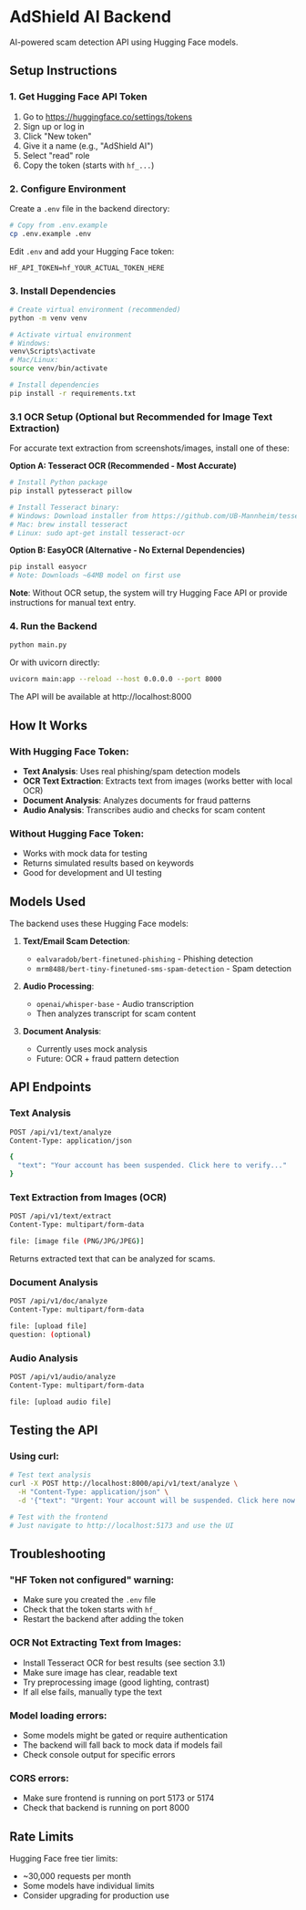 # AdShield AI Backend

AI-powered scam detection API using Hugging Face models.

## Setup Instructions

### 1. Get Hugging Face API Token

1. Go to https://huggingface.co/settings/tokens
2. Sign up or log in
3. Click "New token"
4. Give it a name (e.g., "AdShield AI")
5. Select "read" role
6. Copy the token (starts with `hf_...`)

### 2. Configure Environment

Create a `.env` file in the backend directory:

```bash
# Copy from .env.example
cp .env.example .env
```

Edit `.env` and add your Hugging Face token:
```
HF_API_TOKEN=hf_YOUR_ACTUAL_TOKEN_HERE
```

### 3. Install Dependencies

```bash
# Create virtual environment (recommended)
python -m venv venv

# Activate virtual environment
# Windows:
venv\Scripts\activate
# Mac/Linux:
source venv/bin/activate

# Install dependencies
pip install -r requirements.txt
```

### 3.1 OCR Setup (Optional but Recommended for Image Text Extraction)

For accurate text extraction from screenshots/images, install one of these:

**Option A: Tesseract OCR (Recommended - Most Accurate)**
```bash
# Install Python package
pip install pytesseract pillow

# Install Tesseract binary:
# Windows: Download installer from https://github.com/UB-Mannheim/tesseract/wiki
# Mac: brew install tesseract
# Linux: sudo apt-get install tesseract-ocr
```

**Option B: EasyOCR (Alternative - No External Dependencies)**
```bash
pip install easyocr
# Note: Downloads ~64MB model on first use
```

**Note**: Without OCR setup, the system will try Hugging Face API or provide instructions for manual text entry.

### 4. Run the Backend

```bash
python main.py
```

Or with uvicorn directly:
```bash
uvicorn main:app --reload --host 0.0.0.0 --port 8000
```

The API will be available at http://localhost:8000

## How It Works

### With Hugging Face Token:
- **Text Analysis**: Uses real phishing/spam detection models
- **OCR Text Extraction**: Extracts text from images (works better with local OCR)
- **Document Analysis**: Analyzes documents for fraud patterns
- **Audio Analysis**: Transcribes audio and checks for scam content

### Without Hugging Face Token:
- Works with mock data for testing
- Returns simulated results based on keywords
- Good for development and UI testing

## Models Used

The backend uses these Hugging Face models:

1. **Text/Email Scam Detection**:
   - `ealvaradob/bert-finetuned-phishing` - Phishing detection
   - `mrm8488/bert-tiny-finetuned-sms-spam-detection` - Spam detection

2. **Audio Processing**:
   - `openai/whisper-base` - Audio transcription
   - Then analyzes transcript for scam content

3. **Document Analysis**:
   - Currently uses mock analysis
   - Future: OCR + fraud pattern detection

## API Endpoints

### Text Analysis
```bash
POST /api/v1/text/analyze
Content-Type: application/json

{
  "text": "Your account has been suspended. Click here to verify..."
}
```

### Text Extraction from Images (OCR)
```bash
POST /api/v1/text/extract
Content-Type: multipart/form-data

file: [image file (PNG/JPG/JPEG)]
```
Returns extracted text that can be analyzed for scams.

### Document Analysis
```bash
POST /api/v1/doc/analyze
Content-Type: multipart/form-data

file: [upload file]
question: (optional)
```

### Audio Analysis
```bash
POST /api/v1/audio/analyze
Content-Type: multipart/form-data

file: [upload audio file]
```

## Testing the API

### Using curl:

```bash
# Test text analysis
curl -X POST http://localhost:8000/api/v1/text/analyze \
  -H "Content-Type: application/json" \
  -d '{"text": "Urgent: Your account will be suspended. Click here now!"}'

# Test with the frontend
# Just navigate to http://localhost:5173 and use the UI
```

## Troubleshooting

### "HF Token not configured" warning:
- Make sure you created the `.env` file
- Check that the token starts with `hf_`
- Restart the backend after adding the token

### OCR Not Extracting Text from Images:
- Install Tesseract OCR for best results (see section 3.1)
- Make sure image has clear, readable text
- Try preprocessing image (good lighting, contrast)
- If all else fails, manually type the text

### Model loading errors:
- Some models might be gated or require authentication
- The backend will fall back to mock data if models fail
- Check console output for specific errors

### CORS errors:
- Make sure frontend is running on port 5173 or 5174
- Check that backend is running on port 8000

## Rate Limits

Hugging Face free tier limits:
- ~30,000 requests per month
- Some models have individual limits
- Consider upgrading for production use
